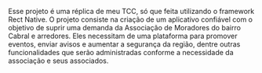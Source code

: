 Esse projeto é uma réplica de meu TCC, só que feita utilizando o framework Rect Native. O projeto consiste na criação de um aplicativo confiável com o objetivo de suprir uma demanda da Associação de Moradores do bairro Cabral e arredores. Eles necessitam de uma plataforma para promover eventos, enviar avisos e aumentar a segurança da região, dentre outras funcionalidades que serão administradas conforme a necessidade da associação e seus associados.
